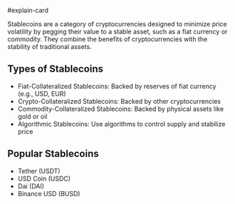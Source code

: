 #explain-card 

Stablecoins are a category of cryptocurrencies designed to minimize price volatility by pegging their value to a stable asset, such as a fiat currency or commodity. They combine the benefits of cryptocurrencies with the stability of traditional assets.

## Types of Stablecoins

- Fiat-Collateralized Stablecoins: Backed by reserves of fiat currency (e.g., USD, EUR)
- Crypto-Collateralized Stablecoins: Backed by other cryptocurrencies
- Commodity-Collateralized Stablecoins: Backed by physical assets like gold or oil
- Algorithmic Stablecoins: Use algorithms to control supply and stabilize price

## Popular Stablecoins

- Tether (USDT)
- USD Coin (USDC)
- Dai (DAI)
- Binance USD (BUSD)
